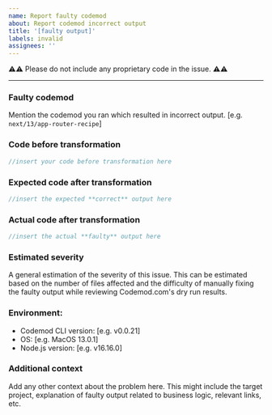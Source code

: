 ```yaml
---
name: Report faulty codemod
about: Report codemod incorrect output
title: '[faulty output]'
labels: invalid
assignees: ''
---
```


:warning::warning: Please do not include any proprietary code in the issue. :warning::warning:

---

### Faulty codemod

Mention the codemod you ran which resulted in incorrect output. [e.g. `next/13/app-router-recipe`]

### Code before transformation

```jsx
//insert your code before transformation here
```

### Expected code after transformation

```jsx
//insert the expected **correct** output here
```

### Actual code after transformation

```jsx
//insert the actual **faulty** output here
```

### Estimated severity

A general estimation of the severity of this issue. This can be estimated based on the number of files affected and the difficulty of manually fixing the faulty output while reviewing Codemod.com's dry run results.

### Environment:

-   Codemod CLI version: [e.g. v0.0.21]
-   OS: [e.g. MacOS 13.0.1]
-   Node.js version: [e.g. v16.16.0]

### Additional context

Add any other context about the problem here. This might include the target project, explanation of faulty output related to business logic, relevant links, etc.
